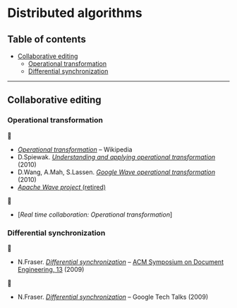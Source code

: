 # Distributed algorithms <!-- omit in toc -->

## Table of contents <!-- omit in toc -->

- [Collaborative editing](#collaborative-editing)
	- [Operational transformation](#operational-transformation)
	- [Differential synchronization](#differential-synchronization)

---

## Collaborative editing

### Operational transformation

:link:

- [*Operational transformation*](https://en.wikipedia.org/wiki/Operational_transformation) – Wikipedia
- D.Spiewak. [*Understanding and applying operational transformation*](http://www.codecommit.com/blog/java/understanding-and-applying-operational-transformation) (2010)
- D.Wang, A.Mah, S.Lassen. [*Google Wave operational transformation*](https://svn.apache.org/repos/asf/incubator/wave/whitepapers/operational-transform/operational-transform.html) (2010)
- [*Apache Wave project* (retired)](https://incubator.apache.org/projects/wave.html)

:movie_camera:

- [*Real time collaboration: Operational transformation*]

### Differential synchronization

:page_facing_up:

- N.Fraser. [*Differential synchronization*](https://static.googleusercontent.com/media/research.google.com/en//pubs/archive/35605.pdf) – [ACM Symposium on Document Engineering, 13](https://research.google/pubs/pub35605/) (2009)

:movie_camera:

- N.Fraser. [*Differential synchronization*](https://www.youtube.com/watch?v=S2Hp_1jqpY8) – Google Tech Talks (2009)
